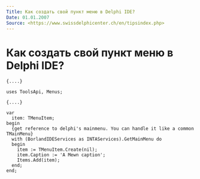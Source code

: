 ```yaml
---
Title: Как создать свой пункт меню в Delphi IDE?
Date: 01.01.2007
Source: <https://www.swissdelphicenter.ch/en/tipsindex.php>
---
```



Как создать свой пункт меню в Delphi IDE?
=========================================

    {....} 
     
    uses ToolsApi, Menus; 
     
    {....} 
     
    var 
      item: TMenuItem; 
    begin 
      {get reference to delphi's mainmenu. You can handle it like a common TMainMenu} 
      with (BorlandIDEServices as INTAServices).GetMainMenu do 
      begin 
        item := TMenuItem.Create(nil); 
        item.Caption := 'A Mewn caption'; 
        Items.Add(item); 
      end; 
    end; 

